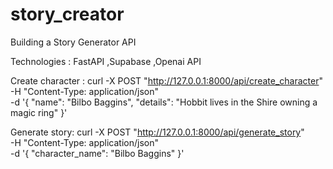 # story_creator
Building a Story Generator API

Technologies : FastAPI ,Supabase ,Openai API

Create character :
curl -X POST "http://127.0.0.1:8000/api/create_character" \
     -H "Content-Type: application/json" \
     -d '{
           "name": "Bilbo Baggins",
           "details": "Hobbit lives in the Shire owning a magic ring"
         }'

Generate story:
curl -X POST "http://127.0.0.1:8000/api/generate_story" \
     -H "Content-Type: application/json" \
     -d '{
           "character_name": "Bilbo Baggins"
         }'

